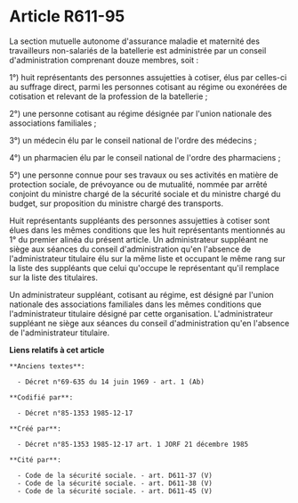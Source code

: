# Article R611-95

La section mutuelle autonome d'assurance maladie et maternité des travailleurs non-salariés de la batellerie est administrée
par un conseil d'administration comprenant douze membres, soit   : 

1°) huit représentants des personnes assujetties à cotiser, élus par celles-ci au suffrage direct, parmi les personnes
cotisant au régime ou exonérées de cotisation et relevant de la profession de la batellerie ; 

2°) une personne cotisant au régime désignée par l'union nationale des associations familiales ; 

3°) un médecin élu par le conseil national de l'ordre des médecins ; 

4°) un pharmacien élu par le conseil national de l'ordre des pharmaciens ; 

5°) une personne connue pour ses travaux ou ses activités en matière de protection sociale, de prévoyance ou de mutualité,
nommée par arrêté conjoint du ministre chargé de la sécurité sociale et du ministre chargé du budget, sur proposition du
ministre chargé des transports. 

Huit représentants suppléants des personnes assujetties à cotiser sont élues dans les mêmes conditions que les huit
représentants mentionnés au 1° du premier alinéa du présent article. Un administrateur suppléant ne siège aux séances du
conseil d'administration qu'en l'absence de l'administrateur titulaire élu sur la même liste et occupant le même rang sur la
liste des suppléants que celui qu'occupe le représentant qu'il remplace sur la liste des titulaires. 

Un administrateur suppléant, cotisant au régime, est désigné par l'union nationale des associations familiales dans les mêmes
conditions que l'administrateur titulaire désigné par cette organisation. L'administrateur suppléant ne siège aux séances du
conseil d'administration qu'en l'absence de l'administrateur titulaire.

**Liens relatifs à cet article**

	**Anciens textes**:

	  - Décret n°69-635 du 14 juin 1969 - art. 1 (Ab)

	**Codifié par**:

	  - Décret n°85-1353 1985-12-17

	**Créé par**:

	  - Décret n°85-1353 1985-12-17 art. 1 JORF 21 décembre 1985

	**Cité par**:

	  - Code de la sécurité sociale. - art. D611-37 (V)
	  - Code de la sécurité sociale. - art. D611-38 (V)
	  - Code de la sécurité sociale. - art. D611-45 (V)
